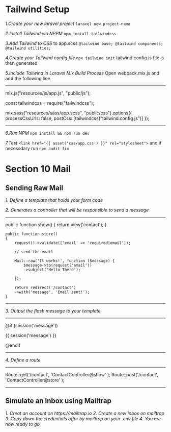 # Tailwind Setup

_1.Create your new laravel project_ `laravel new project-name`

_2.Install Tailwind via NPPM_ `npm install tailwindcss`

_3.Add Tailwind to CSS_ to app.scss
`@tailwind base; @tailwind components; @tailwind utilities;`

_4.Create your Tailwind config file_ `npx tailwind init` tailwind.config.js file is then generated

_5.Include Tailwind in Laravel Mix Build Process_ Open webpack.mix.js and add the following line

---

mix.js("resources/js/app.js", "public/js");

const tailwindcss = require("tailwindcss");

mix.sass("resources/sass/app.scss", "public/css").options({
processCssUrls: false,
postCss: [tailwindcss("tailwind.config.js")]
});

---

_6.Run NPM_ `npm install && npm run dev`

_7.Test_
`<link href="{{ asset('css/app.css') }}" rel="stylesheet">` and if necessdary run `npm audit fix`

# Section 10 Mail

## Sending Raw Mail

_1. Define a template that holds your form code_

_2. Generates a controller that will be responsible to send a message_

---

public function show()
{
return view('contact');
}

    public function store()
    {
        request()->validate(['email' => 'required|email']);

        // send the email

        Mail::raw('It works!', function ($message) {
            $message->to(request('email'))
            ->subject('Hello There');

        });

        return redirect('/contact')
        ->with('message', 'Email sent!');
    }

---

_3. Output the flash message to your template_

---

@if (session('message'))

<p class="text-green-500 text-xs mt-2">
{{ session('message') }}
</p>
@endif

---

_4. Define a route_

---

Route::get('/contact', 'ContactController@show' );
Route::post('/contact', 'ContactController@store' );

---

## Simulate an Inbox using Mailtrap

_1. Creat an account on https://mailtrap.io_
_2. Create a new inbox on mailtrap_
_3. Copy down the credentials offer by mailtrap on your .env file_
_4. You are now ready to go_
